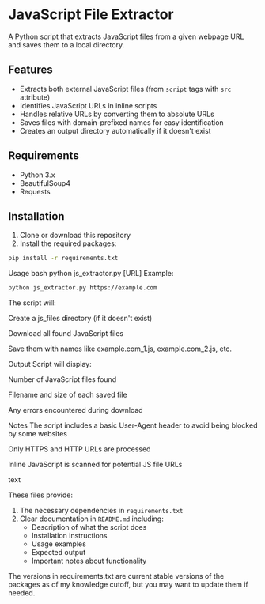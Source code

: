 # JavaScript File Extractor

A Python script that extracts JavaScript files from a given webpage URL and saves them to a local directory.

## Features

- Extracts both external JavaScript files (from `script` tags with `src` attribute)
- Identifies JavaScript URLs in inline scripts
- Handles relative URLs by converting them to absolute URLs
- Saves files with domain-prefixed names for easy identification
- Creates an output directory automatically if it doesn't exist

## Requirements

- Python 3.x
- BeautifulSoup4
- Requests

## Installation

1. Clone or download this repository
2. Install the required packages:
```bash
pip install -r requirements.txt
```
Usage
bash
python js_extractor.py [URL]
Example:

```bash
python js_extractor.py https://example.com
```
The script will:

Create a js_files directory (if it doesn't exist)

Download all found JavaScript files

Save them with names like example.com_1.js, example.com_2.js, etc.

Output
Script will display:

Number of JavaScript files found

Filename and size of each saved file

Any errors encountered during download

Notes
The script includes a basic User-Agent header to avoid being blocked by some websites

Only HTTPS and HTTP URLs are processed

Inline JavaScript is scanned for potential JS file URLs

text

These files provide:
1. The necessary dependencies in `requirements.txt`
2. Clear documentation in `README.md` including:
   - Description of what the script does
   - Installation instructions
   - Usage examples
   - Expected output
   - Important notes about functionality

The versions in requirements.txt are current stable versions of the packages as of my knowledge cutoff, but you may want to update them if needed.
